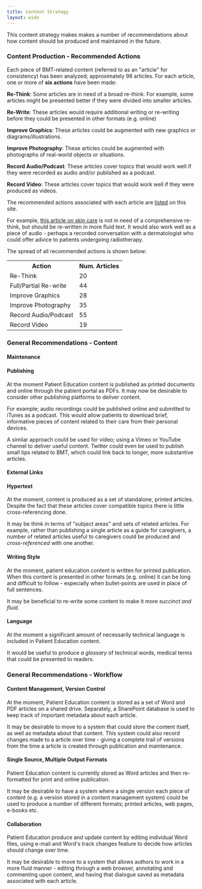 ```yaml
---
title: Content Strategy
layout: wide
---
```

This content strategy makes makes a number of recommendations about how content should be produced and maintained in the future.

### Content Production - Recommended Actions
Each piece of BMT-related content (referred to as an "article" for consistency) has been analyzed; approximately 98 articles. For each article, one or more of **six actions** have been made:

**Re-Think**: Some articles are in need of a broad re-think. For example, some articles might be presented better if they were divided into smaller articles. 

**Re-Write**: These articles would require additional writing or re-writing before they could be presented in other formats (e.g. online)

**Improve Graphics**: These articles could be augmented with new graphics or diagrams/illustrations. 

**Improve Photography**: These articles could be augmented with photographs of real-world objects or situations. 

**Record Audio/Podcast**: These articles cover topics that would work well if they were recorded as audio and/or published as a podcast. 

**Record Video**: These articles cover topics that would work well if they were produced as videos. 

The recommended actions associated with each article are <a href="/articles">listed</a> on this site. 

For example, <a href="/articles/skin-care-guidelines-for-patients-receiving-radiation-therapy/">this article on skin care</a> is not in need of a comprehensive re-think, but should be re-written in more fluid text. It would also work well as a piece of audio - perhaps a recorded conversation with a dermatologist who could offer advice to patients undergoing radiotherapy.

The spread of all recommended actions is shown below:

<table>
<tr><th class="fifty">Action</th><th>Num. Articles</th></tr>
<tr><td class="fifty">Re-Think</td><td>20</td></tr>
<tr><td class="fifty">Full/Partial Re-write</td><td>44</td></tr>
<tr><td class="fifty">Improve Graphics</td><td>28</td></tr>
<tr><td class="fifty">Improve Photography</td><td>35</td></tr>
<tr><td class="fifty">Record Audio/Podcast<td>55</td></tr>
<tr><td class="fifty">Record Video</td><td>19</td></tr>
</table>

### General Recommendations - Content

#### Maintenance


#### Publishing
At the moment Patient Education content is published as printed documents and online through the patient portal as PDFs. It may now be desirable to consider other publishing platforms to deliver content. 

For example; audio recordings could be published online and submitted to iTunes as a podcast. This would allow patients to download brief, informative pieces of content related to their care from their personal devices.

A similar approach could be used for video; using a Vimeo or YouTube channel to deliver useful content. Twitter could even be used to publish small tips related to BMT, which could link back to longer, more substantive articles.

#### External Links

 

#### Hypertext
At the moment, content is produced as a set of standalone, printed articles. Despite the fact that these articles cover compatible topics there is little cross-referencing done. 

It may be think in terms of "subject areas" and sets of related articles. For example, rather than publishing a single article as a guide for caregivers, a number of related articles useful to caregivers could be produced and *cross-referenced* with one another. 

#### Writing Style
At the moment, patient education content is written for printed publication. When this content is presented in other formats (e.g. online) it can be long and difficult to follow - especially when bullet-points are used in place of full sentences.

It may be beneficial to re-write some content to make it more *succinct and fluid*. 

#### Language
At the moment a significant amount of necessarily technical language is included in Patient Education content. 

It would be useful to produce *a glossary* of technical words, medical terms that could be presented to readers.

### General Recommendations - Workflow

#### Content Management, Version Control
At the moment, Patient Education content is stored as a set of Word and PDF articles on a shared drive. Separately, a SharePoint database is used to keep track of important metadata about each article.

It may be desirable to move to a system that could store the content itself, as well as metadata about that content. This system could also record changes made to a article over time - giving a complete trail of versions from the time a article is created through publication and maintenance. 

#### Single Source, Multiple Output Formats
Patient Education content is currently stored as Word articles and then re-formatted for print and online publication. 

It may be desirable to have a system where a single version each piece of content (e.g. a version stored in a content management system) could be used to produce a number of different formats; printed articles, web pages, e-books etc. 

#### Collaboration
Patient Education produce and update content by editing individual Word files, using e-mail and Word's track changes feature to decide how articles should change over time. 

It may be desirable to move to a system that allows authors to work in a more fluid manner - editing through a web browser, annotating and commenting upon content, and having that dialogue saved as metadata associated with each article.

